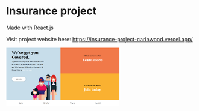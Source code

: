 # Insurance project

Made with React.js

Visit project website here: https://insurance-project-carinwood.vercel.app/

<img src="./src/assets/img/Screenshot.png" width="300" alt="screenshot" />
